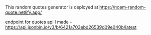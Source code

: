 This random quotes generator is deployed at https://noam-random-quote.netlify.app/

endpoint for quotes api I made - https://api.jsonbin.io/v3/b/6421a703ebd26539d09e040b/latest
